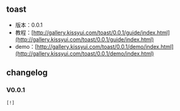 ## toast

* 版本：0.0.1
* 教程：[http://gallery.kissyui.com/toast/0.0.1/guide/index.html](http://gallery.kissyui.com/toast/0.0.1/guide/index.html)
* demo：[http://gallery.kissyui.com/toast/0.0.1/demo/index.html](http://gallery.kissyui.com/toast/0.0.1/demo/index.html)

## changelog

### V0.0.1

    [!]


